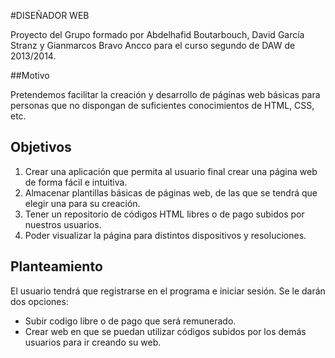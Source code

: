 #DISEÑADOR WEB 

Proyecto del Grupo formado por Abdelhafid Boutarbouch, David García Stranz y Gianmarcos Bravo Ancco para el curso segundo de DAW de 2013/2014.

##Motivo

Pretendemos facilitar la creación y desarrollo de páginas web básicas para personas que no dispongan de suficientes conocimientos de HTML, CSS, etc.

## Objetivos
1. Crear una aplicación que permita al usuario final crear una página web de forma fácil e intuitiva.
2. Almacenar plantillas básicas de páginas web, de las que se tendrá que elegir una para su creación.
3. Tener un repositorio de códigos HTML libres o de pago subidos por nuestros usuarios.
4. Poder visualizar la página para distintos dispositivos y resoluciones.

## Planteamiento
El usuario tendrá que registrarse en el programa e iniciar sesión.
Se le darán dos opciones:
* Subir codigo libre o de pago que será remunerado.
* Crear web en que se puedan utilizar códigos subidos por los demás usuarios para ir creando su web.
